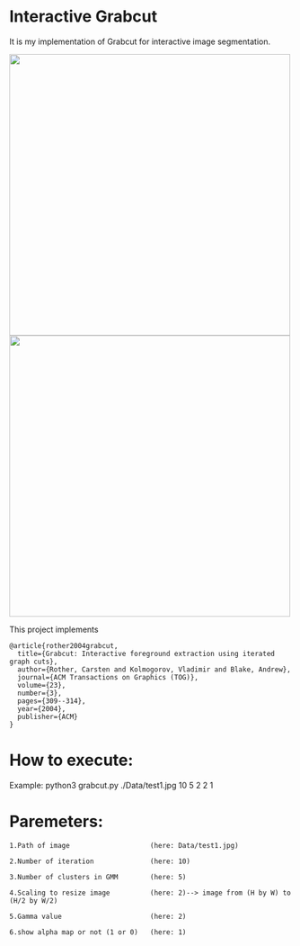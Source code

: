# Interactive Grabcut

It is my implementation of Grabcut for interactive image segmentation.

<p float="left">
  <img src="https://github.com/hsihsun/Interactive-Grabcut/blob/master/Data/test3.jpg" width="500" />
  <img src="https://github.com/hsihsun/Interactive-Grabcut/blob/master/grabcut.jpg" width="500" /> 
</p>


This project implements

    @article{rother2004grabcut,
      title={Grabcut: Interactive foreground extraction using iterated graph cuts},
      author={Rother, Carsten and Kolmogorov, Vladimir and Blake, Andrew},
      journal={ACM Transactions on Graphics (TOG)},
      volume={23},
      number={3},
      pages={309--314},
      year={2004},
      publisher={ACM}
    }

# How to execute:

Example: python3 grabcut.py ./Data/test1.jpg 10 5 2 2 1

# Paremeters:

```
1.Path of image                    (here: Data/test1.jpg)

2.Number of iteration              (here: 10)

3.Number of clusters in GMM        (here: 5)

4.Scaling to resize image          (here: 2)--> image from (H by W) to (H/2 by W/2)

5.Gamma value                      (here: 2)

6.show alpha map or not (1 or 0)   (here: 1)
```
